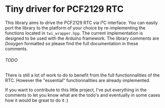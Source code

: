 # Tiny driver for PCF2129 RTC

This library aims to drive the PCF2129 RTC via I²C interface. You can easily port the library to the platform of your choice
by re-implementing the functions located in `twi_wrapper.hpp`. The current implementation is designed to be used with the Arduino framework.
The library comments are *Doxygen* formatted so please find the full documentation in these comments.

###### TODO

There is still a lot of work to do to benefit from the full functionnalities of the RTC. However the "essential" functionnalities
are already implemented.

If you want to contribute to this little project, I've put everything in the comments to let you know what are the todo's and 
eventually in some cases how it would be great to do it :)

